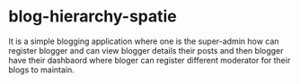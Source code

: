 # blog-hierarchy-spatie
 It is a simple blogging application where one is the super-admin how can register blogger and can view blogger details their posts and then blogger have their dashbaord where bloger can register different moderator for their blogs to maintain.
